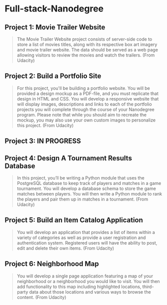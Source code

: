 # Full-stack-Nanodegree

## Project 1: Movie Trailer Website
>The Movie Trailer Website project consists of server-side code to store a list of movies titles, along with its respective box art imagery and movie trailer website. The data should be served as a web page allowing visitors to review the movies and watch the trailers. (From Udacity)

## Project 2: Build a Portfolio Site
>For this project, you'll be building a portfolio website. You will be provided a design mockup as a PDF-file, and you must replicate that design in HTML and CSS. You will develop a responsive website that will display images, descriptions and links to each of the portfolio projects you will complete through the course of your Nanodegree program. Please note that while you should aim to recreate the mockup, you may also use your own custom images to personalize this project. (From Udacity)

## Project 3: IN PROGRESS

## Project 4: Design A Tournament Results Database
>In this project, you’ll be writing a Python module that uses the PostgreSQL database to keep track of players and matches in a game tournament.
>You will develop a database schema to store the game matches between players. You will then write a Python module to rank the players and pair them up in matches in a tournament. (From Udacity)

## Project 5: Build an Item Catalog Application
>You will develop an application that provides a list of items within a variety of categories as well as provide a user registration and authentication system. Registered users will have the ability to post, edit and delete their own items. (From Udacity)

## Project 6: Neighborhood Map
>You will develop a single page application featuring a map of your neighborhood or a neighborhood you would like to visit. You will then add functionality to this map including highlighted locations, third-party data about those locations and various ways to browse the content. (From Udacity)
